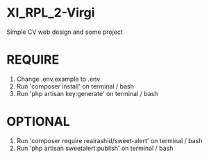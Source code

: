 # XI_RPL_2-Virgi
Simple CV web design and some project

# REQUIRE
1. Change .env.example to .env
2. Run 'composer install' on terminal / bash
3. Run 'php artisan key:generate' on terminal / bash

# OPTIONAL
1. Run 'composer require realrashid/sweet-alert' on terminal / bash
2. Run 'php artisan sweetalert:publish' on terminal / bash
